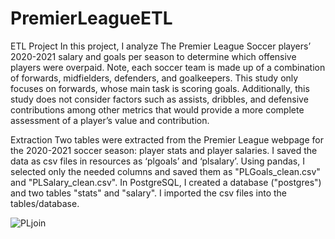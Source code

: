 # PremierLeagueETL
ETL Project
In this project, I analyze The Premier League Soccer players’ 2020-2021 salary and goals per season to determine which offensive players were overpaid. 
Note, each soccer team is made up of a combination of forwards, midfielders, defenders, and goalkeepers. This study only focuses on forwards, whose main task is scoring goals. Additionally, this study does not consider factors such as assists, dribbles, and defensive contributions among other metrics that would provide a more complete assessment of a player’s value and contribution.

Extraction
Two tables were extracted from the Premier League webpage for the 2020-2021 soccer season: player stats and player salaries.
I saved the data as csv files in resources as ‘plgoals’ and ‘plsalary’.
Using pandas, I selected only the needed columns and saved them as "PLGoals_clean.csv" and "PLSalary_clean.csv".
In PostgreSQL, I created a database ("postgres") and two tables "stats" and "salary". I imported the csv files into the tables/database.

![PLjoin](https://user-images.githubusercontent.com/89876905/131950333-3b48b613-7484-425d-a807-b69d75114ff0.PNG)

